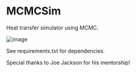 # MCMCSim
Heat transfer simulator using MCMC.

![image](https://user-images.githubusercontent.com/13814613/117381863-a6204600-aea2-11eb-90b6-eec84ac35b8c.png)


See requirements.txt for dependencies.

Special thanks to Joe Jackson for his mentorship!

